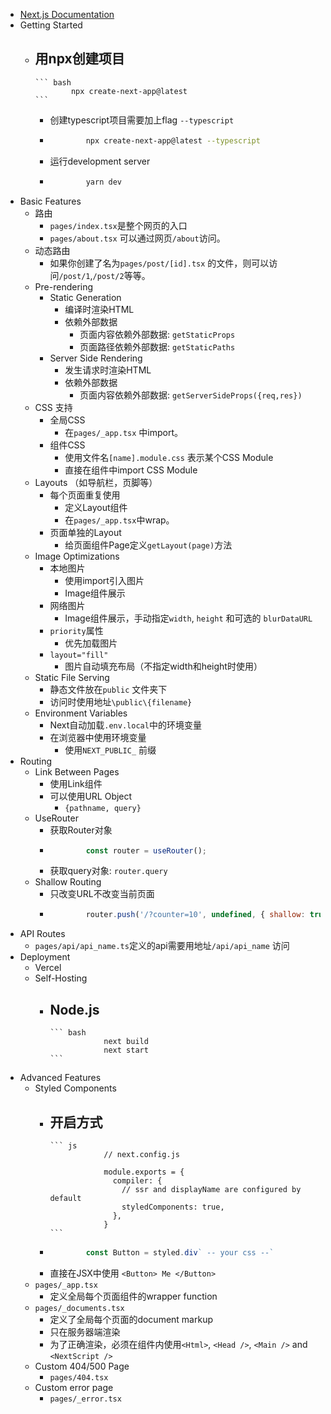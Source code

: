 - [Next.js Documentation](https://nextjs.org/docs)
- Getting Started
	- 用npx创建项目
		-
		  ``` bash
		  		  npx create-next-app@latest
		  ```
		- 创建typescript项目需要加上flag `--typescript`
		-
		  ``` bash
		  		  npx create-next-app@latest --typescript
		  ```
		- 运行development server
		-
		  ``` bash
		  		  yarn dev
		  ```
- Basic Features
	- 路由
		- `pages/index.tsx`是整个网页的入口
		- `pages/about.tsx` 可以通过网页`/about`访问。
	- 动态路由
		- 如果你创建了名为`pages/post/[id].tsx` 的文件，则可以访问`/post/1`,`/post/2`等等。
	- Pre-rendering
		- Static Generation
			- 编译时渲染HTML
			- 依赖外部数据
				- 页面内容依赖外部数据: `getStaticProps`
				- 页面路径依赖外部数据: `getStaticPaths`
		- Server Side Rendering
			- 发生请求时渲染HTML
			- 依赖外部数据
				- 页面内容依赖外部数据: `getServerSideProps({req,res})`
	- CSS 支持
		- 全局CSS
			- 在`pages/_app.tsx` 中import。
		- 组件CSS
			- 使用文件名`[name].module.css` 表示某个CSS Module
			- 直接在组件中import CSS Module
	- Layouts （如导航栏，页脚等）
		- 每个页面重复使用
			- 定义Layout组件
			- 在`pages/_app.tsx`中wrap。
		- 页面单独的Layout
			- 给页面组件Page定义`getLayout(page)`方法
	- Image Optimizations
		- 本地图片
			- 使用import引入图片
			- Image组件展示
		- 网络图片
			- Image组件展示，手动指定`width`, `height` 和可选的 `blurDataURL`
		- `priority`属性
			- 优先加载图片
		- `layout="fill"`
			- 图片自动填充布局（不指定width和height时使用）
	- Static File Serving
		- 静态文件放在`public` 文件夹下
		- 访问时使用地址`\public\{filename}`
	- Environment Variables
		- Next自动加载`.env.local`中的环境变量
		- 在浏览器中使用环境变量
			- 使用`NEXT_PUBLIC_` 前缀
- Routing
	- Link Between Pages
		- 使用Link组件
		- 可以使用URL Object
			- `{pathname, query}`
	- UseRouter
		- 获取Router对象
		-
		  ``` js
		  		  const router = useRouter();
		  ```
		- 获取query对象: `router.query`
	- Shallow Routing
		- 只改变URL不改变当前页面
		-
		  ``` js
		  		  router.push('/?counter=10', undefined, { shallow: true })
		  ```
- API Routes
	- `pages/api/api_name.ts`定义的api需要用地址`/api/api_name` 访问
- Deployment
	- Vercel
	- Self-Hosting
		- Node.js
			-
			  ``` bash
			  			  next build
			  			  next start
			  ```
- Advanced Features
	- Styled Components
		- 开启方式
			-
			  ``` js
			  			  // next.config.js
			  			  
			  			  module.exports = {
			  			    compiler: {
			  			      // ssr and displayName are configured by default
			  			      styledComponents: true,
			  			    },
			  			  }
			  ```
		-
		  ``` js
		  		  const Button = styled.div` -- your css --`
		  ```
		- 直接在JSX中使用 `<Button> Me </Button>`
	- `pages/_app.tsx`
		- 定义全局每个页面组件的wrapper function
	- `pages/_documents.tsx`
		- 定义了全局每个页面的document markup
		- 只在服务器端渲染
		- 为了正确渲染，必须在组件内使用`<Html>`, `<Head />`, `<Main />` and `<NextScript />`
	- Custom 404/500 Page
		- `pages/404.tsx`
	- Custom error page
		- `pages/_error.tsx`
